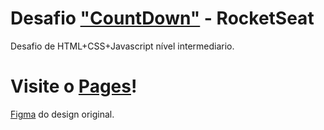 # Desafio ["CountDown"](https://app.rocketseat.com.br/discover/challenges/countdown) - RocketSeat
Desafio de HTML+CSS+Javascript nível intermediario.
# Visite o [Pages](https://andrealvescorreia.github.io/desafio-rocketseat-countdown/)!
[Figma](https://www.figma.com/file/oDZqw3v8fem3v3RC7bTKV5/DD-%2F-Countdown/duplicate) do design original.
